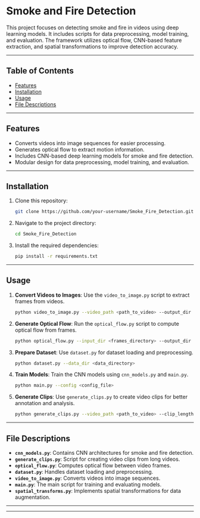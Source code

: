 # Smoke and Fire Detection

This project focuses on detecting smoke and fire in videos using deep learning models. It includes scripts for data preprocessing, model training, and evaluation. The framework utilizes optical flow, CNN-based feature extraction, and spatial transformations to improve detection accuracy.

---

## **Table of Contents**
- [Features](#features)
- [Installation](#installation)
- [Usage](#usage)
- [File Descriptions](#file-descriptions)
---

## **Features**
- Converts videos into image sequences for easier processing.
- Generates optical flow to extract motion information.
- Includes CNN-based deep learning models for smoke and fire detection.
- Modular design for data preprocessing, model training, and evaluation.

---

## **Installation**
1. Clone this repository:
   ```bash
   git clone https://github.com/your-username/Smoke_Fire_Detection.git
   ```
2. Navigate to the project directory:
   ```bash
   cd Smoke_Fire_Detection
   ```
3. Install the required dependencies:
   ```bash
   pip install -r requirements.txt
   ```

---

## **Usage**
1. **Convert Videos to Images**:
   Use the `video_to_image.py` script to extract frames from videos.
   ```bash
   python video_to_image.py --video_path <path_to_video> --output_dir <output_directory>
   ```

2. **Generate Optical Flow**:
   Run the `optical_flow.py` script to compute optical flow from frames.
   ```bash
   python optical_flow.py --input_dir <frames_directory> --output_dir <optical_flow_directory>
   ```

3. **Prepare Dataset**:
   Use `dataset.py` for dataset loading and preprocessing.
   ```bash
   python dataset.py --data_dir <data_directory>
   ```

4. **Train Models**:
   Train the CNN models using `cnn_models.py` and `main.py`.
   ```bash
   python main.py --config <config_file>
   ```

5. **Generate Clips**:
   Use `generate_clips.py` to create video clips for better annotation and analysis.
   ```bash
   python generate_clips.py --video_path <path_to_video> --clip_length <length_in_seconds>
   ```

---

## **File Descriptions**
- **`cnn_models.py`**: Contains CNN architectures for smoke and fire detection.
- **`generate_clips.py`**: Script for creating video clips from long videos.
- **`optical_flow.py`**: Computes optical flow between video frames.
- **`dataset.py`**: Handles dataset loading and preprocessing.
- **`video_to_image.py`**: Converts videos into image sequences.
- **`main.py`**: The main script for training and evaluating models.
- **`spatial_transforms.py`**: Implements spatial transformations for data augmentation.

---

---
